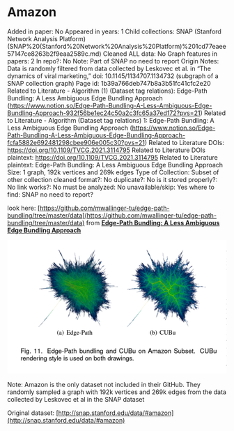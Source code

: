 # Amazon

Added in paper: No
Appeared in years: 1
Child collections: SNAP (Stanford Network Analysis Platform) (SNAP%20(Stanford%20Network%20Analysis%20Platform)%201cd77eaee57147ce8263b2f9eaa2589c.md)
Cleaned ALL data: No
Graph features in papers: 2
In repo?: No
Note: Part of SNAP no need to report
Origin Notes: Data is randomly filtered from data collected by Leskovec et al. in “The dynamics of viral marketing,” doi: 10.1145/1134707.1134732 (subgraph of a SNAP collection graph)
Page id: 1b39a766deb747b8a3b51fc41cfc2e20
Related to Literature - Algorithm (1) (Dataset tag relations): Edge-Path Bundling: A Less Ambiguous Edge Bundling Approach (https://www.notion.so/Edge-Path-Bundling-A-Less-Ambiguous-Edge-Bundling-Approach-932f56be1ec24c50a2c3fc65a37ed172?pvs=21)
Related to Literature - Algorithm (Dataset tag relations) 1: Edge-Path Bundling: A Less Ambiguous Edge Bundling Approach (https://www.notion.so/Edge-Path-Bundling-A-Less-Ambiguous-Edge-Bundling-Approach-fcfa5882e692481298cbee906e005c30?pvs=21)
Related to Literature DOIs: https://doi.org/10.1109/TVCG.2021.3114795
Related to Literature DOIs plaintext: https://doi.org/10.1109/TVCG.2021.3114795
Related to Literature plaintext: Edge-Path Bundling: A Less Ambiguous Edge Bundling Approach
Size: 1 graph, 192k vertices and 269k edges
Type of Collection: Subset of other collection
cleaned format?: No
duplicate?: No
is it stored properly?: No
link works?: No
must be analyzed: No
unavailable/skip: Yes
where to find: SNAP no need to report?

look here: [https://github.com/mwallinger-tu/edge-path-bundling/tree/master/data](https://github.com/mwallinger-tu/edge-path-bundling/tree/master/data) from [**Edge-Path Bundling: A Less Ambiguous Edge Bundling Approach**](https://www.notion.so/Edge-Path-Bundling-A-Less-Ambiguous-Edge-Bundling-Approach-fcfa5882e692481298cbee906e005c30?pvs=21) 

![Untitled](Amazon%201b39a766deb747b8a3b51fc41cfc2e20/Untitled.png)

Note: Amazon is the only dataset not included in their GitHub. They randomly sampled a graph with 192k vertices and 269k edges from the data collected by Leskovec et al in the SNAP dataset

Original dataset: [http://snap.stanford.edu/data/#amazon](http://snap.stanford.edu/data/#amazon)